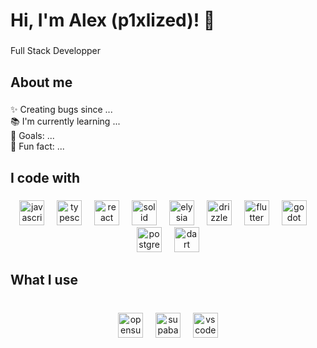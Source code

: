 <h1 align="left">Hi, I'm Alex (p1xlized)! 👋</h1>

###

<p align="left">Full Stack Developper</p>

###

<h2 align="left">About me</h2>

###

<p align="left">✨ Creating bugs since ...<br>📚 I'm currently learning ...<br>🎯 Goals: ...<br>🎲 Fun fact: ...</p>

###

<h2 align="left">I code with</h2>

###

<div align="center">
  <img src="https://skillicons.dev/icons?i=js" height="40" alt="javascript logo"  />
  <img width="12" />
  <img src="https://skillicons.dev/icons?i=ts" height="40" alt="typescript logo"  />
  <img width="12" />
  <img src="https://skillicons.dev/icons?i=react" height="40" alt="react logo"  />
  <img width="12" />
  <img src="https://skillicons.dev/icons?i=solidjs" height="40" alt="solid logo"  />
  <img width="12" />
  <img src="https://pouch.jumpshare.com/preview/KBNM6a3OvW8-ZUk__ldM2a8Q5oDXPDRcFByoFSfHH1ZmQTv_pbxGeul0K4OnLSSLFEUfNz52Xoc89gpchBrOHsZ17lneJT6TiOmdE_GS0QE" height="40" alt="elysia logo"  />
  <img width="12" />
  <img src="https://pouch.jumpshare.com/preview/IXwZQFdHlXtRjDmO7cCpbHYAvWidFCiBP5srbcD4p3V3uzLoUxhOf2bRLb7WZtgwXOg09hEWfZVgFgPBoOaI-rFKSTbSjKt724VR92kUg9M" height="40" alt="drizzle logo"  />
  <img width="12" />
  <img src="https://skillicons.dev/icons?i=flutter" height="40" alt="flutter logo"  />
  <img width="12" />
  <img src="https://skillicons.dev/icons?i=godot" height="40" alt="godot logo"  />
  <img width="12" />
  <img src="https://skillicons.dev/icons?i=postgres" height="40" alt="postgresql logo"  />
  <img width="12" />
  <img src="https://skillicons.dev/icons?i=dart" height="40" alt="dart logo"  />
</div>

###

<h2 align="left">What I use</h2>

###

<br clear="both">

<div align="center">
  <img src="https://cdn.jsdelivr.net/gh/devicons/devicon/icons/opensuse/opensuse-original.svg" height="40" alt="opensuse logo"  />
  <img width="12" />
  <img src="https://skillicons.dev/icons?i=supabase" height="40" alt="supabase logo"  />
  <img width="12" />
  <img src="https://skillicons.dev/icons?i=vscode" height="40" alt="vscode logo"  />
</div>

###
